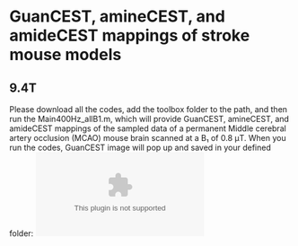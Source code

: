 # GuanCEST, amineCEST, and amideCEST mappings of stroke mouse models
##  9.4T
Please download all the codes, add the toolbox folder to the path, and then run the Main400Hz_allB1.m, which will provide GuanCEST, amineCEST, and amideCEST mappings of the sampled data of a permanent Middle cerebral artery occlusion (MCAO) mouse brain scanned at a B₁ of 0.8 μT.
When you run the codes, GuanCEST image will pop up and saved in your defined folder:
![Zguan Map Demo](9.4T/data/Zguan_map.eps)

